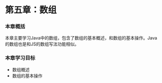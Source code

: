 # 第五章：数组

### 本章概括

本章主要学习Java中的数组，包含了数组的基本概述，和数组的基本操作。Java的数组也是和JS的数组写法功能相似。

### 本章学习目标

* 数组概述
* 数组的基本操作